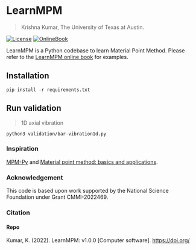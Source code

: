 # LearnMPM

> Krishna Kumar, The University of Texas at Austin.

[![License](https://img.shields.io/badge/license-MIT-blue.svg)](https://raw.githubusercontent.com/geoelements/gns/main/license.md)
[![OnlineBook](https://img.shields.io/badge/online-book-blueviolet)](https://geoelements.org/LearnMPM/)

LearnMPM is a Python codebase to learn Material Point Method. Please refer to the [LearnMPM online book](https://geoelements.org/LearnMPM/) for examples.

## Installation

```shell
pip install -r requirements.txt
```

## Run validation
> 1D axial vibration
```shell
python3 validation/bar-vibration1d.py
```

### Inspiration
[MPM-Py](https://github.com/fabricix/MPM-Py) and [Material point method: basics and applications](https://www.researchgate.net/profile/Vinh-Phu-Nguyen/publication/262415477_Material_point_method_basics_and_applications/links/00463537ab99f084f0000000/Material-point-method-basics-and-applications.pdf).

### Acknowledgement
This code is based upon work supported by the National Science Foundation under Grant CMMI-2022469.

### Citation

#### Repo
Kumar, K. (2022). LearnMPM: v1.0.0 [Computer software]. https://doi.org/
